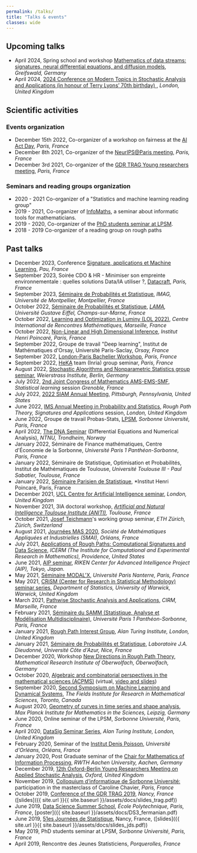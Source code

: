 ```yaml
---
permalink: /talks/
title: "Talks & events"
classes: wide
---
```




## Upcoming talks

* April 2024, Spring school and workshop [Mathematics of data streams: signatures, neural differential equations, and diffusion models](https://raph-ai.github.io/sig-workshop-greifswald-2024/), *Greifswald, Germany*
* April 2024, [2024 Conference on Modern Topics in Stochastic Analysis and Applications (in honour of Terry Lyons’ 70th birthday) ](https://www.imperial.ac.uk/events/168741/conference-on-modern-topics-in-stochastic-analysis-and-applications-in-honour-of-terry-lyons-70th-birthday/), *London, United Kingdom*


## Scientific activities

### Events organization

* December 15th 2022, Co-organizer of a workshop on fairness at the [AI Act Day](https://www.impact-ai.fr/fr/aiactday/), *Paris, France*
* December 8th 2021, Co-organizer of the [NeurIPS@Paris meeting](https://neurips2021paris.github.io), *Paris, France*
* December 3rd 2021, Co-organizer of the [GDR TRAG Young researchers meeting](https://young-trag-2021.sciencesconf.org), *Paris, France*

### Seminars and reading groups organization

* 2020 - 2021 Co-organizer of a "Statistics and machine learning reading group"
* 2019 - 2021, Co-organizer of [InfoMaths](http://infomath.pages.math.cnrs.fr/), a seminar about informatic tools for mathematicians.
* 2019 - 2020, Co-organizer of the [PhD students seminar at LPSM](http://www.lpsm.paris/agenda/seminaires-gdt/gtt/).
* 2018 - 2019 Co-organizer of a reading group on rough paths


## Past talks

* December 2023, Conference [Signature, applications et Machine Learning](https://sites.google.com/view/sign-ml-pau-2023/home?pli=1), *Pau, France*
* September 2023, Soirée CDO & HR - Minimiser son empreinte environnementale : quelles solutions Data/IA utiliser ?, [Datacraft](https://datacraft.paris/event/soiree-cdo-hr-minimiser-son-empreinte-environnementale-quelles-solutions-data-ia-utiliser/), *Paris, France*
* September 2023, [Séminaire de Probabilités et Statistique](https://imag.umontpellier.fr/?page_id=625&idsem=13), *IMAG, Université de Montpellier, Montpellier, France*
* October 2022, [Séminaire de Probabilités et Statistique](https://lama.u-pem.fr/evenements/seminaire/seminaire_de_probabilites_et_statistiques), *[LAMA](https://lama.u-pem.fr/), Université Gustave Eiffel, Champs-sur-Marne, France*
* October 2022, [Learning and Optimization in Luminy (LOL 2022)](https://conferences.cirm-math.fr/2551.html), *Centre International de Rencontres Mathématiques, Marseille, France*
* October 2022, [Non-Linear and High Dimensional Inference](https://indico.math.cnrs.fr/category/498/), *Institut Henri Poincaré, Paris, France*
* September 2022, Groupe de travail "Deep learning", Institut de Mathématiques d'Orsay, Université Paris-Saclay, *Orsay, France*
* September 2022, [London-Paris Bachelier Workshop](http://www.bachelier-paris.fr/london-paris-bachelier-workshop/), *Paris, France*
* September 2022, [HeKA](https://team.inria.fr/heka/) team (Inria) group seminar, *Paris, France*
* August 2022, [Stochastic Algorithms and Nonparametric Statistics group seminar](https://www.wias-berlin.de/research/rgs/fg6/), *Weierstrass Institute, Berlin, Germany*
* July 2022, [2nd Joint Congress of Mathematics AMS-EMS-SMF](https://ams-ems-smf2022.inviteo.fr/en/welcome/4), *Statistical learning* session *Grenoble, France*
* July 2022, [2022 SIAM Annual Meeting](https://www.siam.org/conferences/cm/conference/an22), *Pittsburgh, Pennsylvania, United States*
* June 2022, [IMS Annual Meeting in Probability and Statistics](https://www.imsannualmeeting-london2022.com), *Rough Path Theory, Signatures and Applications* session, *London, United Kingdom*
* June 2022, Groupe de travail Probas-Stats, [LPSM](https://www.lpsm.paris/), *Sorbonne Université, Paris, France*
* April 2022, [The DNA Seminar](https://wiki.math.ntnu.no/seminar/dna) (Differential Equations and Numerical Analysis), *NTNU, Trondheim, Norway*
* January 2022, Séminaire de Finance mathématiques, Centre d'Économie de la Sorbonne, *Université Paris 1 Panthéon-Sorbonne, Paris, France*
* January 2022, Séminaire de Statistique, Optimisation et Probabilités, Institut de Mathématiques de Toulouse, *Université Toulouse III - Paul Sabatier, Toulouse, France*
* January 2022, [Séminaire Parisien de Statistique](https://sites.google.com/site/semstats/ann%C3%A9e-2021-2022/s%C3%A9ance-du-3-janvier-2022?authuser=0), *Institut Henri Poincaré, Paris, France
* December 2021, [UCL Centre for Artificial Intelligence seminar](https://www.youtube.com/c/UCLCentreforArtificialIntelligence/featured), *London, United Kingdom*
* November 2021, 3IA doctoral workshop, *[Artificial and Natural Intelligence Toulouse Institute (ANITI)](https://aniti.univ-toulouse.fr/en/), Toulouse, France*
* October 2021, [Josef Teichmann](https://people.math.ethz.ch/~jteichma/)'s working group seminar, *ETH Zürich, Zürich, Switzerland*
* August 2021, [Journées MAS 2020](https://mas2020.sciencesconf.org), *Société de Mathématiques Appliquées et Industrielles (SMAI), Orléans, France*
* July 2021, [Applications of Rough Paths: Computational Signatures and Data Science](https://icerm.brown.edu/topical_workshops/tw-21-rp/), *ICERM (The Institute for Computational and Experimental Research in Mathematics), Providence, United States*
* June 2021, [AIP seminar](https://team-approx-bayes.github.io/reading/), *RIKEN Center for Advanced Intelligence Project (AIP), Tokyo, Japan.*
* May 2021, [Séminaire MODAL'X](https://modalx.parisnanterre.fr/seminaires/), *Université Paris Nanterre, Paris, France*
* May 2021, [CRiSM (Center for Research in Statistical Methodology) seminar series](https://warwick.ac.uk/fac/sci/statistics/crism/seminars/), *Department of Statistics, University of Warwick, Warwick, United Kingdom*
* March 2021, [Pathwise Stochastic Analysis and Applications](https://conferences.cirm-math.fr/2322.html), *CIRM, Marseille, France*
* February 2021, [Séminaire du SAMM (Statistique, Analyse et Modélisation Multidisciplinaire)](http://samm.univ-paris1.fr/-Seminaire-du-SAMM-), *Université Paris 1 Panthéon-Sorbonne, Paris, France* 
* January 2021, [Rough Path Interest Group](https://datasig.ac.uk/event/adeline-fermanian-13-jan-2021), *Alan Turing Institute, London, United Kingdom* 
* January 2021, [Séminaire de Probabilités et Statistique](https://math.unice.fr/seminairesequipeps/séminaire-de-léquipe-de-probabilités-et-statistique.html), *Laboratoire J.A. Dieudonné, Université Côte d'Azur, Nice, France*
* December 2020, Workshop [New Directions in Rough Path Theory](https://www.mfo.de/occasion/2050a/www_view), *Mathematical Research Institute of Oberwolfach, Oberwolfach, Germany* 
* October 2020, [Algebraic and combinatorial perspectives in the mathematical sciences (ACPMS)](https://www.math.ntnu.no/acpms/) (virtual, [video and slides](https://www.math.ntnu.no/acpms/view_talk.html?id=63))
* September 2020, [Second Symposium on Machine Learning and Dynamical Systems](http://www.fields.utoronto.ca/activities/20-21/dynamical), *The Fields Institute for Research in Mathematical Sciences, Toronto, Canada* 
* August 2020, [Geometry of curves in time series and shape analysis](https://www.mis.mpg.de/calendar/conferences/2020/geometry-of-curves2020.html), *Max Planck Institute for Mathematics in the Sciences, Leipzig, Germany* 
* June 2020, Online seminar of the LPSM, *Sorbonne Université, Paris, France* 
* April 2020, [DataSig Seminar Series](https://datasig.ac.uk/event/adeline-fermanian-discussing-xyz), *Alan Turing Institute, London, United Kingdom* 
* February 2020, Seminar of the [Institut Denis Poisson](https://www.idpoisson.fr), *Université d'Orléans, Orléans, France*
* January 2020, Post Graduate seminar of the [Chair for Mathematics of Information Processing](https://www.mathc.rwth-aachen.de/en/home/home/), *RWTH Aachen University, Aachen, Germany*
* December 2019, [12th Oxford-Berlin Young Researchers Meeting on Applied Stochastic Analysis](https://www.maths.ox.ac.uk/events/conferences/12th-oxford-berlin-conference), *Oxford, United Kingdom*
* November 2019, [Colloquium d’informatique de Sorbonne Université:](https://www.lip6.fr/colloquium/?guest=Chavier) participation in the masterclass of Caroline Chavier, *Paris, France*
* October 2019, [Conference of the GDR TRAG 2019](https://trag2019.event.univ-lorraine.fr/), *Nancy, France* ([slides]({{ site.url }}{{ site.baseurl }}/assets/docs/slides_trag.pdf))
* June 2019, [Data Science Summer School](https://www.ds3-datascience-polytechnique.fr/), *École Polytechnique, Paris, France*, [poster]({{ site.baseurl }}/assets/docs/DS3_fermanian.pdf)
* June 2019, [51es Journées de Statistique](http://jds2019.sfds.asso.fr/), Nancy, France, ([slides]({{ site.url }}{{ site.baseurl }}/assets/docs/slides_jds.pdf))
* May 2019, PhD students seminar at LPSM, *Sorbonne Université, Paris, France*
* April 2019, Rencontre des Jeunes Statisticiens, *Porquerolles, France*












